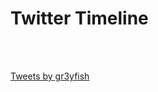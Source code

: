 # Twitter Timeline

<br/><br/>


<a class="twitter-timeline" data-theme="dark" href="https://twitter.com/gr3yfish?ref_src=twsrc%5Etfw">Tweets by gr3yfish</a> <script async src="https://platform.twitter.com/widgets.js" charset="utf-8"></script>

